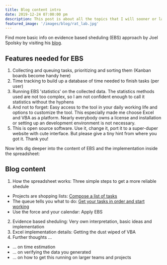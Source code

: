 ```yaml
---
title: Blog content intro
date: 2019-12-24 07:00:00 pm
description: This post is about all the topics that I will sooner or later cover with short articles in this blog. 
featured_image: '/images/blog/rat_lab.jpg'
---
```


Find more basic info on evidence based sheduling (EBS) approach by Joel Spolsky by visiting his <a href="https://www.joelonsoftware.com/2007/10/26/evidence-based-scheduling/">blog</a>.

## Features needed for EBS

1. Collecting and queuing tasks, prioritizing and sorting them (Kanban boards become handy here)
2. Time tracking to build up a database of time needed to finish tasks (per user)
3. Running EBS 'statistics' on the collected data. The statistics methods used are not too complex, so I am not confident enough to call it statistics without the hyphens
4. And not to forget: Easy access to the tool in your daily working life and options to customize the tool. This especially made me choose Excel and VBA as a platform.
Nearly everybody owns a license and installation or setting up an development environment is not necessary.
5. This is open source software. Use it, change it, port it to a super-duper website with cute interface. But please give a tiny hint from where you got it. Thank you! 

Now lets dig deeper into the content of EBS and the implementation inside the spreadsheet:

## Blog content

1. How the spreadsheet works: Three simple steps to get a more reliable shedule
* Projects are shopping lists: <a href="shopping-lists">Compose a list of tasks</a>
* The queue tells you what to do: <a href="start-working">Get your tasks in order and start working</a>
* Use the force and your calendar: Apply EBS
2. Evidence based sheduling: Very own interpretation, basic ideas and implementation
3. Excel implementation details: Getting the dust wiped of VBA
4. Further thoughts ...
* ... on time estimation 
* ... on verifying the data you generated
* ... on how to get this running on larger teams and projects